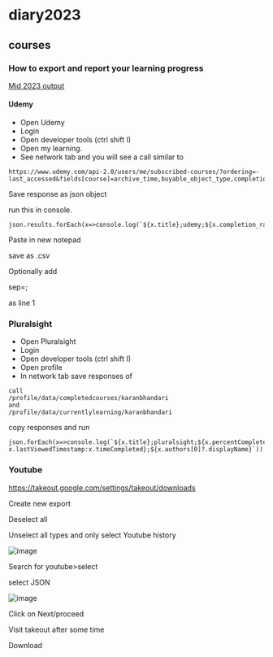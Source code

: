 # diary2023


## courses

### How to export and report your learning progress

[Mid 2023 output](https://github.com/kurtzace/diary2023/blob/main/trainings2023.csv)

#### Udemy
- Open Udemy
- Login
- Open developer tools (ctrl shift I)
- Open my learning.
- See network tab and you will see a call similar to 
```
https://www.udemy.com/api-2.0/users/me/subscribed-courses/?ordering=-last_accessed&fields[course]=archive_time,buyable_object_type,completion_ratio,enrollment_time,favorite_time,features,image_240x135,image_480x270,is_practice_test_course,is_private,is_published,last_accessed_time,num_collections,published_title,title,tracking_id,url,visible_instructors&fields[user]=@min,job_title&page=1&page_size=12&is_archived=false
```
Save response as json object

run this in console.

```
json.results.forEach(x=>console.log(`${x.title};udemy;${x.completion_ratio};${x.last_accessed_time};${x.visible_instructors[0].title}`))
```

Paste in new notepad

save as .csv

Optionally add 

sep=;

as line 1


### Pluralsight
- Open Pluralsight
- Login
- Open developer tools (ctrl shift I)
- Open profile
- In network tab save responses of 

```
call
/profile/data/completedcourses/karanbhandari
and 
/profile/data/currentlylearning/karanbhandari
```
copy responses and run
```
json.forEach(x=>console.log(`${x.title};pluralsight;${x.percentComplete};${x.lastViewedTimestamp?x.lastViewedTimestamp:x.timeCompleted};${x.authors[0]?.displayName}`))

```


### Youtube

https://takeout.google.com/settings/takeout/downloads

Create new export

Deselect all

Unselect all types and only select Youtube history

![image](https://user-images.githubusercontent.com/2136211/236657252-935634af-f391-4925-9590-5a377a1ac7b8.png)


Search for youtube>select

select JSON

![image](https://user-images.githubusercontent.com/2136211/236657276-4147ac0b-80c7-434e-aa40-e062dbced6da.png)
 
 
 Click on Next/proceed
 
 Visit takeout after some time
 
 Download
